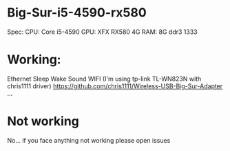 # Big-Sur-i5-4590-rx580

Spec:
CPU: Core i5-4590
GPU: XFX RX580 4G
RAM: 8G ddr3 1333

# Working:
  Ethernet
  Sleep
  Wake
  Sound
  WIFI (I'm using tp-link TL-WN823N with chris1111 driver)
    https://github.com/chris1111/Wireless-USB-Big-Sur-Adapter
  ...
  
# Not working
  No...
  if you face anything not working please open issues
  
  
